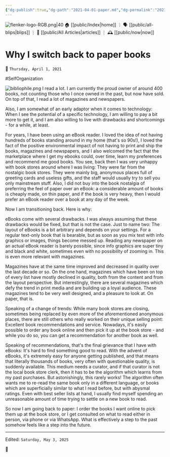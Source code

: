 ```yaml
---
{"dg-publish":true,"dg-path":"2021-04-01-paper.md","dg-permalink":"2021/04/01/-paper/","permalink":"/2021/04/01/-paper/","title":"Why I switch back to paper books"}
---
```



<div class="transclusion internal-embed is-loaded"><div class="markdown-embed">




![flenker-logo-RGB.png|40](/img/user/attachments/flenker-logo-RGB.png)
🏠 [[public/Index\|home]]  ⋮ 🗣️ [[public/all-blips\|blips]] ⋮  📝 [[public/All Articles\|articles]]  ⋮ 🕰️ [[public/now\|now]]


</div></div>


# Why I switch back to paper books
<p><span>📆 <code>Thursday, April 1, 2021</code></span></p>
#SelfOrganization

![bibliophile.png](/img/user/attachments/bibliophile.png)
I read a lot. I am currently the proud owner of around 400 books, not counting those who I once owned in the past, but now have sold. On top of that, I read a lot of magazines and newspapers.

Also, I am somewhat of an early adaptor when it comes to technology: When I see the potential of a specific technology, I am willing to pay a bit more to get it, and I am also willing to live with drawbacks and shortcomings - for a while, at least.

For years, I have been using an eBook reader. I loved the idea of not having hundreds of books standing around in my home (that's so 90s!), I loved the fact of the positive environmental impact of not having to print and ship the books, magazines and newspapers, and I also welcomed the fact that the marketplace where I get my ebooks could, over time, learn my preferences and recommend me good books. You see, back then I was very unhappy with book stores around where I was living: They were far from the nostalgic book stores. They were mainly big, anonymous places full of greeting cards and useless gifts, and the staff would usually try to sell you only mainstream stuff. Also, I did not buy into the book nostalgia of preferring the feel of paper over an eBook: a considerable amount of books is cheaply made, on thin paper, and if the book is very heavy, then I would prefer an eBook reader over a book at any day of the week.

Now I am transitioning back. Here is why:

eBooks come with several drawbacks. I was always assuming that these drawbacks would be fixed, but that is not the case. Just to name two: The layout of eBooks is a bit arbitrary and depends on your settings. For a regular text-only book that is bearable, but as soon as you mix text with info graphics or images, things become messed up. Reading any newspaper on an actual eBook reader is barely possible, since info graphics are super tiny and black and white, sometimes even with no possibility of zooming in. This is even more relevant with magazines.

Magazines have at the same time improved and decreased in quality over the last decade or so. On the one hand, magazines which have been on top of every list have mostly declined in quality, both from the content and from the layout perspective. But interestingly, there are several magazines which defy the trend in print media and are building up a loyal audience. These magazines tend to be very well designed, and a pleasure to look at. On paper, that is.

Speaking of a change of trends: While many book stores are closing, sometimes being replaced by even more of the aforementioned anonymous places, there are still others who really worked on their unique selling point: Excellent book recommendations and service. Nowadays, it's easily possible to order any book online and then pick it up at the book store - and while you do so, you can get a recommendation for another book as well.

Speaking of recommendations, that's the final grievance that I have with eBooks: It's hard to find something good to read. With the advent of eBooks, it's extremely easy for anyone getting published, and that means that literally thousands of books, very often with questionable quality, is suddenly available. This medium needs a curator, and if that curator is not the local book store clerk, then it has to be the algorithm which learns from my past purchases. But astonishingly, this rarely works! The algorithm often wants me to re-read the same book only in a different language, or books which are superficially similar to what I read before, but with abysmal ratings. Even with best seller lists at hand, I usually find myself spending an unreasonable amount of time trying to settle on a new book to read.

So now I am going back to paper: I order the books I want online to pick them up at the book store, or I get consulted on what to read either in person, via phone or via WhatsApp. What is effectively a step to the past somehow feels like a step into the future.

- - -
<p><span>Edited: <code>Saturday, May 3, 2025</code></span></p>

👾
